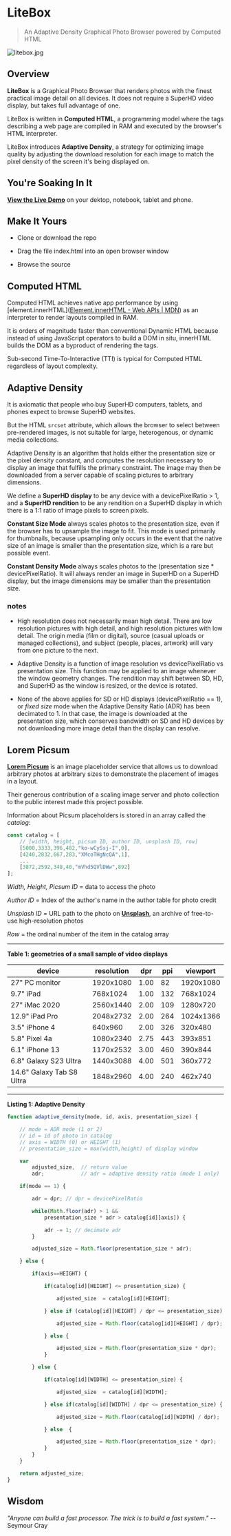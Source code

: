 # LiteBox

> An Adaptive Density Graphical Photo Browser powered by Computed HTML

![litebox.jpg](litebox.jpg)

## Overview

**LiteBox** is a Graphical Photo Browser that renders photos with the finest practical image detail on all devices. It does not require a SuperHD video display, but takes full advantage of one.

LiteBox is written in **Computed HTML**, a programming model where the tags describing a web page are compiled in RAM and executed by the browser's HTML interpreter.

LiteBox introduces **Adaptive Density**, a strategy for optimizing image quality by adjusting the download resolution for each image to match the pixel density of the screen it's being displayed on. 



## You're Soaking In It

[**View the Live Demo**](https://glroyal.github.io/litebox/) on your dektop, notebook, tablet and phone. 



## Make It Yours

* Clone or download the repo

* Drag the file index.html into an open browser window

* Browse the source
  
  

## Computed HTML

Computed HTML achieves native app performance by using [element.innerHTML]([Element.innerHTML - Web APIs | MDN](https://developer.mozilla.org/en-US/docs/Web/API/Element/innerHTML)) as an interpreter to render layouts compiled in RAM.

It is orders of magnitude faster than conventional Dynamic HTML because instead of using JavaScript operators to build a DOM in situ, innerHTML builds the DOM as a byproduct of rendering the tags. 

Sub-second Time-To-Interactive (TTI) is typical for Computed HTML regardless of layout complexity.



## Adaptive Density

It is axiomatic that people who buy SuperHD computers, tablets, and phones expect to browse SuperHD websites. 

But the HTML `srcset` attribute, which allows the browser to select between pre-rendered images, is not suitable for large, heterogenous, or dynamic media collections. 

Adaptive Density is an algorithm that holds either the presentation size or the pixel density constant, and computes the resolution necessary to display an image that fulfills the primary constraint. The image may then be downloaded from a server capable of scaling pictures to arbitrary dimensions.  

We define a **SuperHD display** to be any device with a devicePixelRatio > 1, and a **SuperHD rendition** to be any rendition on a SuperHD display in which there is a 1:1 ratio of image pixels to screen pixels.

**Constant Size Mode** always scales photos to the presentation size, even if the browser has to upsample the image to fit. This mode is used primarily for thumbnails, because upsampling only occurs in the event that the native size of an image is smaller than the presentation size, which is a rare but possible event. 

**Constant Density Mode** always scales photos to the (presentation size * devicePixelRatio). It will always render an image in SuperHD on a SuperHD display, but the image dimensions may be smaller than the presentation size.

### notes

- High resolution does not necessarily mean high detail. There are low resolution pictures with high detail, and high resolution pictures with low detail. The origin media (film or digital), source (casual uploads or managed collections), and subject (people, places, artwork) will vary from one picture to the next.

- Adaptive Density is a function of image resolution vs devicePixelRatio vs presentation size. This function may be applied to an image whenever the window geometry changes. The rendition may shift between SD, HD, and SuperHD as the window is resized, or the device is rotated.

- None of the above applies for SD or HD displays (devicePixelRatio == 1), or *fixed size* mode when the Adaptive Density Ratio (ADR) has been decimated to 1. In that case, the image is downloaded at the presentation size, which conserves bandwidth on SD and HD devices by not downloading more image detail than the display can resolve.



## Lorem Picsum

**[Lorem Picsum](https://picsum.photos/)** is an image placeholder service that allows us to download arbitrary photos at arbitrary sizes to demonstrate the placement of images in a layout.

Their generous contribution of a scaling image server and photo collection to the public interest made this project possible. 

Information about Picsum placeholders is stored in an array called the *catalog*:

```javascript
const catalog = [
    // [width, height, picsum ID, author ID, unsplash ID, row]
    [5000,3333,396,482,"ko-wCySsj-I",0],
    [4240,2832,667,283,"XMcoTHgNcQA",1],
    ...
    [3872,2592,348,40,"mVhd5QVlDWw",892]
];
```

*Width, Height, Picsum ID* = data to access the photo

*Author ID* = Index of the author's name in the author table for photo credit

*Unsplash ID* = URL path to the photo on [**Unsplash**](https://unsplash.com/about), an archive of free-to-use high-resolution photos

*Row* = the ordinal number of the item in the catalog array

---

**Table 1: geometries of a small sample of video displays**

| device                    | resolution | dpr  | ppi | viewport  |
| ------------------------- | ---------- | ---- | --- | --------- |
| 27" PC monitor            | 1920x1080  | 1.00 | 82  | 1920x1080 |
| 9.7" iPad                 | 768x1024   | 1.00 | 132 | 768x1024  |
| 27" iMac 2020             | 2560x1440  | 2.00 | 109 | 1280x720  |
| 12.9" iPad Pro            | 2048x2732  | 2.00 | 264 | 1024x1366 |
| 3.5" iPhone 4             | 640x960    | 2.00 | 326 | 320x480   |
| 5.8" Pixel 4a             | 1080x2340  | 2.75 | 443 | 393x851   |
| 6.1" iPhone 13            | 1170x2532  | 3.00 | 460 | 390x844   |
| 6.8" Galaxy S23 Ultra     | 1440x3088  | 4.00 | 501 | 360x772   |
| 14.6" Galaxy Tab S8 Ultra | 1848x2960  | 4.00 | 240 | 462x740   |

---

**Listing 1: Adaptive Density**

```javascript
function adaptive_density(mode, id, axis, presentation_size) {

    // mode = ADR mode (1 or 2)
    // id = id of photo in catalog
    // axis = WIDTH (0) or HEIGHT (1)
    // presentation_size = max(width,height) of display window

    var
        adjusted_size,  // return value
        adr;            // adr = adaptive density ratio (mode 1 only)

    if(mode == 1) {

        adr = dpr; // dpr = devicePixelRatio

        while(Math.floor(adr) > 1 && 
            presentation_size * adr > catalog[id][axis]) {

            adr -= 1; // decimate adr
        }

        adjusted_size = Math.floor(presentation_size * adr);

    } else {

        if(axis==HEIGHT) {

            if(catalog[id][HEIGHT] <= presentation_size) {

                adjusted_size  = catalog[id][HEIGHT];

            } else if (catalog[id][HEIGHT] / dpr <= presentation_size) {

                adjusted_size = Math.floor(catalog[id][HEIGHT] / dpr);

            } else {

                adjusted_size = Math.floor(presentation_size * dpr);
            }

        } else {

            if(catalog[id][WIDTH] <= presentation_size) {

                adjusted_size  = catalog[id][WIDTH];

            } else if(catalog[id][WIDTH] / dpr <= presentation_size) {

                adjusted_size = Math.floor(catalog[id][WIDTH] / dpr);

            } else  {

                adjusted_size = Math.floor(presentation_size * dpr);
            }
        }
    }

    return adjusted_size;
}
```



## Wisdom

*"Anyone can build a fast processor. The trick is to build a fast system."*
-- Seymour Cray
